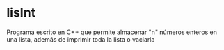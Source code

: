 # lisInt
Programa escrito en C++ que permite almacenar "n" números enteros en una lista, además de imprimir toda la lista o vaciarla
